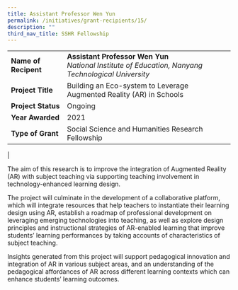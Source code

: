 ```yaml
---
title: Assistant Professor Wen Yun
permalink: /initiatives/grant-recipients/15/
description: ""
third_nav_title: SSHR Fellowship
---
```


|  |  |
|---|---|
| **Name of Recipent** | **Assistant Professor Wen Yun**<br>_National Institute of Education, Nanyang Technological University_ |
| **Project Title** | Building an Eco-system to Leverage Augmented Reality (AR) in Schools |
| **Project Status** | Ongoing |
| **Year Awarded** | 2021 |
| **Type of Grant** | Social Science and Humanities Research Fellowship |
|

The aim of this research is to improve the integration of Augmented Reality (AR) with subject teaching via supporting teaching involvement in technology-enhanced learning design.

The project will culminate in the development of a collaborative platform, which will integrate resources that help teachers to instantiate their learning design using AR, establish a roadmap of professional development on leveraging emerging technologies into teaching, as well as explore design principles and instructional strategies of AR-enabled learning that improve students’ learning performances by taking accounts of characteristics of subject teaching.

Insights generated from this project will support pedagogical innovation and integration of AR in various subject areas, and an understanding of the pedagogical affordances of AR across different learning contexts which can enhance students’ learning outcomes.